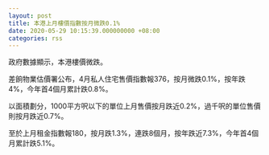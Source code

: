 ```yaml
---
layout: post
title: 本港上月樓價指數按月微跌0.1%
date: 2020-05-29 10:15:39.000000000 +08:00
categories: rss
---
```


政府數據顯示，本港樓價微跌。

差餉物業估價署公布，4月私人住宅售價指數報376，按月微跌0.1%，按年跌4%，今年首4個月累計跌0.8%。

以面積劃分，1000平方呎以下的單位上月售價按月跌近0.2%，過千呎的單位售價則按月跌近0.7%。

至於上月租金指數報180，按月跌1.3%，連跌8個月，按年跌近7.3%，今年首4個月累計跌5.1%。
